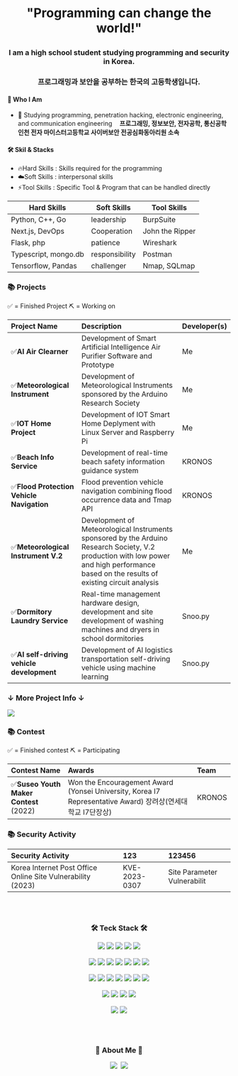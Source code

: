 <h1 align='center'> "Programming can change the world!" </p>

<h3 align='center'> I am a high school student studying programming and security in Korea. </p>
<h3 align='center'> 프로그래밍과 보안을 공부하는 한국의 고등학생입니다. </p>

#### 🧑 Who I Am

- 📖 Studying programming, penetration hacking, electronic engineering, and communication engineering
  **ㅤ프로그래밍, 정보보안, 전자공학, 통신공학**
  **인천 전자 마이스터고등학교 사이버보안 전공심화동아리원 소속**

#### 🛠  Skil & Stacks

- 🔥Hard Skills : Skills required for the programming
- ☁️Soft Skills : interpersonal skills
- ⚡️Tool Skills : Specific Tool & Program that can be handled directly
<!--
- 🔥 Development using Python
- ☁️ Cloud Computing or Server Operate
- ⚡️ Circuit Design and Development Using Electronic Engineering
-->

| Hard Skills | Soft Skills | Tool Skills |
| --- | --- | --- |
| Python, C++, Go | leadership | BurpSuite |
| Next.js, DevOps | Cooperation | John the Ripper |
| Flask, php| patience | Wireshark |
| Typescript, mongo.db | responsibility | Postman |
| Tensorflow, Pandas | challenger | Nmap, SQLmap |


### 📚 Projects

✅ = Finished Project
⛏️ = Working on

| Project Name                              | Description                                                                                                                                                   | Developer(s)         |
| :------------------------------------------- | :------------------------------------------------------------------------------------------------------------------------------------------------------------ | :------------------- |
| ✅**AI Air Clearner**         | Development of Smart Artificial Intelligence Air Purifier Software and Prototype        | Me                   |
| ✅**Meteorological Instrument** | Development of Meteorological Instruments sponsored by the Arduino Research Society              | Me                   |
| ✅**IOT Home Project**       | Development of IOT Smart Home Deplyment with Linux Server and Raspberry Pi | Me                   |
| ✅**Beach Info Service**      | Development of real-time beach safety information guidance system                                        | KRONOS               |
| ✅**Flood Protection Vehicle Navigation**         | Flood prevention vehicle navigation combining flood occurrence data and Tmap API | KRONOS               |
| ✅**Meteorological Instrument V.2** | Development of Meteorological Instruments sponsored by the Arduino Research Society, V.2 production with low power and high performance based on the results of existing circuit analysis  | Me                   |
| ✅**Dormitory Laundry Service**         | Real-time management hardware design, development and site development of washing machines and dryers in school dormitories | Snoo.py |
| ✅**AI self-driving vehicle development**         |Development of AI logistics transportation self-driving vehicle using machine learning | Snoo.py |


<span style='color: red'><h3>↓ More Project Info ↓</p></span> 
<a href="https://www.notion.so/kairos-hk/470c1f958aba4d4cb96cffc16f85245a?v=ed37687162494f89b7465295a678f54a&pvs=4"><img src="https://user-images.githubusercontent.com/83718994/210532590-49609ffc-0775-4864-8173-9445114373e5.png"/></a>

### 📚 Contest

✅ = Finished contest
⛏️ = Participating

| Contest Name                                          | Awards                                                                                                                                                               | Team   |
| :---------------------------------------------------- | :------------------------------------------------------------------------------------------------------------------------------------------------------------------- | :----- |
| ✅**Suseo Youth Maker Contest** (2022)        | Won the Encouragement Award (Yonsei University, Korea I7 Representative Award) 장려상(연세대학교 I7단장상) | KRONOS |


### 📚 Security Activity
| Security Activity                                          | 123                                                                                                                                                               | 123456   |
| :---------------------------------------------------- | :------------------------------------------------------------------------------------------------------------------------------------------------------------------- | :----- |
| Korea Internet Post Office Online Site Vulnerability (2023) | KVE-2023-0307 | Site Parameter Vulnerabilit |


<div align="center">

<h3 align="center">ㅤ</h3>
<h3 align="center">🛠 Teck Stack 🛠</h3>
<p align="center">

  <img src="https://img.shields.io/badge/Python-white?style=flat&logo=Python&logoColor=#3776AB"/></a>
  <img src="https://img.shields.io/badge/C-A8B9CC?style=flat&logo=C&logoColor=#0FAAFF"/></a>
  <img src="https://img.shields.io/badge/HTML5-E34F26?style=flat&logo=HTML5&logoColor=white"/></a>
  <img src="https://img.shields.io/badge/CSS3-1572B6?style=flat&logo=CSS3&logoColor=white"/></a>
  <img src="https://img.shields.io/badge/JavaScript-F7DF1E?style=flat&logo=JavaScript&logoColor=white"/></a>
  <br>
  <br>
  <img src="https://img.shields.io/badge/next.js-000000?style=flat&logo=next.js&logoColor=white"/></a>
  <img src="https://img.shields.io/badge/flutter-02569B?style=flat&logo=flutter&logoColor=white"/></a>
  <img src="https://img.shields.io/badge/node.js-339933?style=flat&logo=node.js&logoColor=white"/></a>
  <img src="https://img.shields.io/badge/react-61DAFB?style=flat&logo=react&logoColor=white"/></a>
  <img src="https://img.shields.io/badge/mysql-4479A1?style=flat&logo=mysql&logoColor=white"/></a>
  <img src="https://img.shields.io/badge/vercel-000000?style=flat&logo=vercel&logoColor=white"/></a>
  <img src="https://img.shields.io/badge/heroku-430098?style=flat&logo=heroku&logoColor=white"/></a>
  <br>
  <br>
  <img src="https://img.shields.io/badge/Bootstrapt-7952B3?style=flat&logo=Bootstrap&logoColor=white"/></a>
  <img src="https://img.shields.io/badge/ESPHome-000000?style=flat&logo=ESPHome&logoColor=white"/></a>
  <img src="https://img.shields.io/badge/pandas-150458?style=flat&logo=pandas&logoColor=white"/></a>
  <img src="https://img.shields.io/badge/OpenCV-5C3EE8?style=flat&logo=OpenCV&logoColor=white"/></a>
  <img src="https://img.shields.io/badge/Raspberry Pi-A22846?style=flat&logo=Raspberry Pi&logoColor=white"/></a>
  <img src="https://img.shields.io/badge/Arduino-00979D?style=flat&logo=Arduino&logoColor=white"/></a>
  <img src="https://img.shields.io/badge/Adafruit-000000?style=flat&logo=Adafruit&logoColor=white"/></a>
  <br>
  <br>
  <img src="https://img.shields.io/badge/oracle-F80000?style=flat&logo=oracle&logoColor=white"> 
  <img src="https://img.shields.io/badge/Amazon EC2-FF9900?style=flat&logo=Amazon EC2&logoColor=white"/></a>
  <img src="https://img.shields.io/badge/Kali Linux-557C94?style=flat&logo=Kali Linux&logoColor=white"/></a>
  <img src="https://img.shields.io/badge/amazonaws-232F3E?style=flat&logo=amazonaws&logoColor=white"> 
  <br>
  <br>
  <img src="https://img.shields.io/badge/Discord-5865F2?style=flat&logo=Discord&logoColor=white"/></a>
  <img src="https://img.shields.io/badge/GitHub-gray?style=flat&logo=GitHub&logoColor=black"/></a>


</p>

<h3 align="center">ㅤ</h3>
<h3 align="center"> 🎳 About Me 🎳 </h3>
<p align="center">
  <a href="https://www.instagram.com/dong0_0912/"><img src="https://img.shields.io/badge/Instagram-E4405F?style=flat&logo=Instagram&logoColor=white&link=https://www.instagram.com/dong0_0912/"/></a>&nbsp
  <a href="https://kairoshk.notion.site/Kairos-Security-Programming-6f123472de8c426caf0aef1783357e3c"><img src="https://img.shields.io/badge/GitHub Pages-222222?style=flat&logo=Portfolio&logoColor=white&link=https://kairoshk.notion.site/Kairos-Security-Programming-6f123472de8c426caf0aef1783357e3c"/></a>
</p>

<br>

